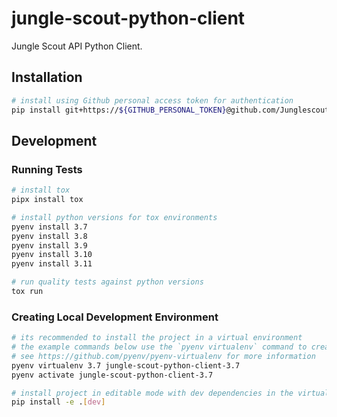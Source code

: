 # jungle-scout-python-client

Jungle Scout API Python Client.

## Installation

```bash
# install using Github personal access token for authentication
pip install git+https://${GITHUB_PERSONAL_TOKEN}@github.com/Junglescout/gong-client.git@main
```

## Development

### Running Tests

```bash
# install tox
pipx install tox

# install python versions for tox environments
pyenv install 3.7
pyenv install 3.8
pyenv install 3.9
pyenv install 3.10
pyenv install 3.11

# run quality tests against python versions
tox run
```

### Creating Local Development Environment

```bash
# its recommended to install the project in a virtual environment
# the example commands below use the `pyenv virtualenv` command to create the virtual environment
# see https://github.com/pyenv/pyenv-virtualenv for more information
pyenv virtualenv 3.7 jungle-scout-python-client-3.7
pyenv activate jungle-scout-python-client-3.7

# install project in editable mode with dev dependencies in the virtual environment
pip install -e .[dev]
```
